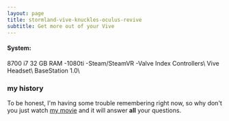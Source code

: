 ```yaml
---
layout: page
title: stormland-vive-knuckles-oculus-revive
subtitle: Get more out of your Vive
---
```


#### System:  
8700 i7 32 GB RAM 
-1080ti
-Steam/SteamVR
-Valve Index Controllers\ Vive Headset\ BaseStation 1.0\

### my history

To be honest, I'm having some trouble remembering right now, so why don't you just watch [my movie](https://en.wikipedia.org/wiki/The_Princess_Bride_%28film%29) and it will answer **all** your questions.
